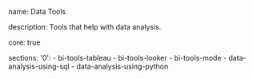 name: Data Tools

description: Tools that help with data analysis.

core: true

sections:
  '0':
    - bi-tools-tableau
    - bi-tools-looker
    - bi-tools-mode
    - data-analysis-using-sql
    - data-analysis-using-python
